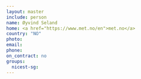 ```yaml
---
layout: master
include: person
name: Øyvind Seland
home: <a href="https://www.met.no/en">met.no</a>
country: "NO"
photo:
email:
phone:
on_contract: no
groups:
  nicest-sg:
---
```

